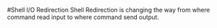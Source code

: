 #Shell I/O Redirection
Shell Redirection is changing the way from where command read input to where command send output.

